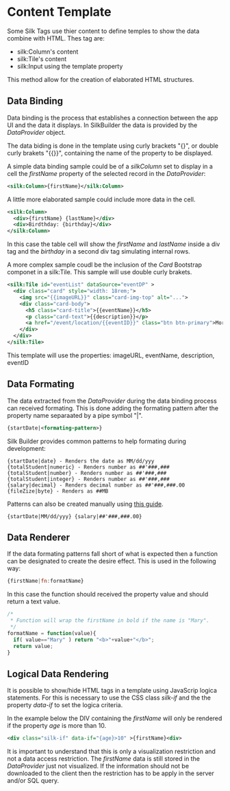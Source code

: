 # Content Template

Some Silk Tags use thier content to define temples to show the data combine with HTML. Thes tag are:

* silk:Column's content
* silk:Tile's content
* silk:Input using the template property

This method allow for the creation of elaborated HTML structures.

## Data Binding

Data binding is the process that establishes a connection between the app UI and the data it displays. In SilkBuilder the data is provided by the *DataProvider* object.

The data biding is done in the template using curly brackets "{}", or double curly brakets "{{}}", containing the name of the property to be displayed.

A simple data binding sample could be of a *silkColumn* set to display in a cell the *firstName* property of the selected record in the *DataProvider*:

```xml
<silk:Column>{firstName}</silk:Column>
```

A little more elaborated sample could include more data in the cell.

```xml
<silk:Column>
  <div>{firstName} {lastName}</div>
  <div>Birdthday: {birthday}</div>
</silk:Column>
```

In this case the table cell will show the *firstName* and *lastName* inside a div tag and the *birthday* in a second div tag simulating internal rows.

A more complex sample coudl be the inclusion of the *Card* Bootstrap componet in a silk:Tile. This sample will use double curly brakets.

```xml
<silk:Tile id="eventList" dataSource="eventDP" >
  <div class="card" style="width: 18rem;">
    <img src="{{imageURL}}" class="card-img-top" alt="...">
    <div class="card-body">
      <h5 class="card-title">{{eventName}}</h5>
      <p class="card-text">{{description}}</p>
      <a href="/event/location/{{eventID}}" class="btn btn-primary">More...</a>
    </div>
  </div>
</silk:Tile>
```

This template will use the properties: imageURL, eventName, description, eventID

## Data Formating

The data extracted from the *DataProvider* during the data binding process can received formating. This is done adding the formating pattern after the property name separaated by a pipe symbol "|".

```xml
{startDate|<formating-pattern>}
```

Silk Builder provides common patterns to help formating during development:

```
{startDate|date} - Renders the date as MM/dd/yyy
{totalStudent|numeric} - Renders number as ##'###,###
{totalStudent|number} - Renders number as ##'###,###
{totalStudent|integer} - Renders number as ##'###,###
{salary|decimal} - Renders decimal number as ##'###,###.00
{fileZize|byte} - Renders as ##MB
```

Patterns can also be created manually using [this guide](https://github.com/asual/jquery-format).

```
{startDate|MM/dd/yyy} {salary|##'###,###.00}
```

## Data Renderer

If the data formating patterns fall short of what is expected then a function can be designated to create the desire effect. This is used in the following way:

```javascript
{firstName|fn:formatName}
```

In this case the function should received the property value and should return a text value.

```javascript
/*
 * Function will wrap the firstName in bold if the name is "Mary".
 */
formatName = function(value){
  if( value=="Mary" ) return "<b>"+value+"</b>";
  return value;
}
```

## Logical Data Rendering

It is possible to show/hide HTML tags in a template using JavaScrip logica statements. For this is necessary to use the CSS class *silk-if* and the the property *data-if* to set the logica criteria.

In the example below the DIV containing the *firstName* will only be rendered if the property *age* is more than 10.

```xml
<div class="silk-if" data-if="{age}>10" >{firstName}<div>
```

It is important to understand that this is only a visualization restriction and not a data access restriction. The *firstName* data is still stored in the *DataProvider* just not visualized. If the information should not be downloaded to the client then the restriction has to be apply in the server and/or SQL query.
